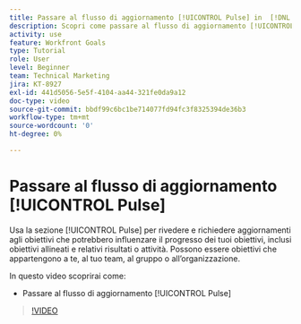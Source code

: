 ```yaml
---
title: Passare al flusso di aggiornamento [!UICONTROL Pulse] in  [!DNL Goals]
description: Scopri come passare al flusso di aggiornamento [!UICONTROL Pulse] in [!DNL &#x200B;  Goals].
activity: use
feature: Workfront Goals
type: Tutorial
role: User
level: Beginner
team: Technical Marketing
jira: KT-8927
exl-id: 441d5056-5e5f-4104-aa44-321fe0da9a12
doc-type: video
source-git-commit: bbdf99c6bc1be714077fd94fc3f8325394de36b3
workflow-type: tm+mt
source-wordcount: '0'
ht-degree: 0%

---
```


# Passare al flusso di aggiornamento [!UICONTROL Pulse]

Usa la sezione [!UICONTROL Pulse] per rivedere e richiedere aggiornamenti agli obiettivi che potrebbero influenzare il progresso dei tuoi obiettivi, inclusi obiettivi allineati e relativi risultati o attività. Possono essere obiettivi che appartengono a te, al tuo team, al gruppo o all’organizzazione.

In questo video scoprirai come:

* Passare al flusso di aggiornamento [!UICONTROL Pulse]

>[!VIDEO](https://video.tv.adobe.com/v/335199/?quality=12&learn=on&enablevpops=1)
